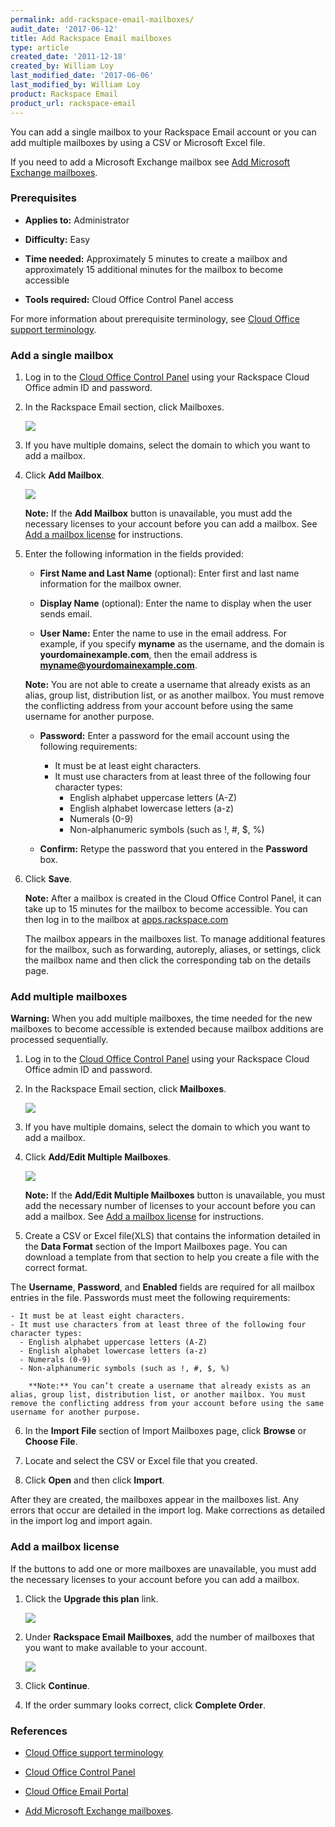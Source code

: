 ```yaml
---
permalink: add-rackspace-email-mailboxes/
audit_date: '2017-06-12'
title: Add Rackspace Email mailboxes
type: article
created_date: '2011-12-18'
created_by: William Loy
last_modified_date: '2017-06-06'
last_modified_by: William Loy
product: Rackspace Email
product_url: rackspace-email
---
```


You can add a single mailbox to your Rackspace Email account or you can add multiple mailboxes by using a CSV or Microsoft Excel file.

If you need to add a Microsoft Exchange mailbox see [Add Microsoft Exchange mailboxes](https://support.rackspace.com/how-to/adding-microsoft-exchange-mailboxes/).

### Prerequisites

- **Applies to:** Administrator

- **Difficulty:** Easy

- **Time needed:** Approximately 5 minutes to create a mailbox and approximately 15 additional minutes for the mailbox to become accessible

- **Tools required:** Cloud Office Control Panel access

For more information about prerequisite terminology, see [Cloud Office support terminology](/how-to/cloud-office-support-terminology).

### Add a single mailbox

1. Log in to the [Cloud Office Control Panel](https://cp.rackspace.com/Login.aspx?ReturnUrl=%2f "Cloud Office Control Panel") using your Rackspace Cloud Office admin ID and password.

2. In the Rackspace Email section, click Mailboxes.

	 <img src="{% asset_path rackspace-email/add-rackspace-email-mailboxes/add-mailbox-sc1.png %}" />

3. If you have multiple domains, select the domain to which you want to add a mailbox.

4. Click **Add Mailbox**.

    <img src="{% asset_path rackspace-email/add-rackspace-email-mailboxes/add-mailbox-sc2.png %}" />

     **Note:** If the **Add Mailbox** button is unavailable, you must add the necessary licenses to your account before you can add a mailbox. See [Add a mailbox license](#add-a-mailbox-license) for instructions.

5. Enter the following information in the fields provided:

	 * **First Name and Last Name** (optional): Enter first and last name information for the mailbox owner.

	 * **Display Name** (optional): Enter the name to display when the user sends email.

	 * **User Name:** Enter the name to use in the email address. For example, if you specify **myname** as the username, and the domain is **yourdomainexample.com**, then the email address is **myname@yourdomainexample.com**.

      **Note:** You are not able to create a username that already exists as an alias, group list, distribution list, or as another mailbox. You must remove the conflicting address from your account before using the same username for another purpose.

	 * **Password:** Enter a password for the email account using the following requirements:

	   - It must be at least eight characters.
	   - It must use characters from at least three of the following four character types:
	     - English alphabet uppercase letters (A-Z)
	     - English alphabet lowercase letters (a-z)
	     - Numerals (0-9)
	     - Non-alphanumeric symbols (such as !, #, $, %)

	 * **Confirm:** Retype the password that you entered in the **Password** box.

6.	Click **Save**.

     **Note:** After a mailbox is created in the Cloud Office Control Panel, it can take up to 15 minutes for the mailbox to become accessible. You can then log in to the mailbox at [apps.rackspace.com](https://apps.rackspace.com/index.php)

    The mailbox appears in the mailboxes list. To manage additional features for the mailbox, such as forwarding, autoreply, aliases, or settings, click the mailbox name and then click the corresponding tab on the details page.

### Add multiple mailboxes

**Warning:** When you add multiple mailboxes, the time needed for the new mailboxes to become accessible is extended because mailbox additions are processed sequentially.

1. Log in to the [Cloud Office Control Panel](https://cp.rackspace.com/Login.aspx?ReturnUrl=%2f "Cloud Office Control Panel") using your Rackspace Cloud Office admin ID and password.

2. In the Rackspace Email section, click **Mailboxes**.

	 <img src="{% asset_path rackspace-email/add-rackspace-email-mailboxes/add-mailbox-sc1.png %}" />

3. If you have multiple domains, select the domain to which you want to add a mailbox.

4. Click **Add/Edit Multiple Mailboxes**.

    <img src="{% asset_path rackspace-email/add-rackspace-email-mailboxes/add-multi-mailboxes.png %}" />

    **Note:** If the **Add/Edit Multiple Mailboxes** button is unavailable, you must add the necessary number of licenses to your account before you can add a mailbox. See [Add a mailbox license](#add-a-mailbox-license) for instructions.

5. Create a CSV or Excel file(XLS) that contains the information detailed in the **Data Format** section of the Import Mailboxes page. You can download a template from that section to help you create a file with the correct format.

  The **Username**, **Password**, and **Enabled** fields are required for all mailbox entries in the file. Passwords must meet the following requirements:

    - It must be at least eight characters.
    - It must use characters from at least three of the following four character types:
      - English alphabet uppercase letters (A-Z)
      - English alphabet lowercase letters (a-z)
      - Numerals (0-9)
      - Non-alphanumeric symbols (such as !, #, $, %)

		**Note:** You can’t create a username that already exists as an alias, group list, distribution list, or another mailbox. You must remove the conflicting address from your account before using the same username for another purpose.

6. In the **Import File** section of Import Mailboxes page, click **Browse** or **Choose File**.

7. Locate and select the CSV or Excel file that you created.

8. Click **Open** and then click **Import**.

After they are created, the mailboxes appear in the mailboxes list. Any errors that occur are detailed in the import log. Make corrections as detailed in the import log and import again.

### Add a mailbox license

If the buttons to add one or more mailboxes are unavailable, you must add the necessary licenses to your account before you can add a mailbox.

1. Click the **Upgrade this plan** link.

    <img src="{% asset_path rackspace-email/add-rackspace-email-mailboxes/add-rse-license-sc1.png %}" />

2. Under **Rackspace Email Mailboxes**, add the number of mailboxes that you want to make available to your account.

    <img src="{% asset_path rackspace-email/add-rackspace-email-mailboxes/add-rse-license-sc2.png %}" />

3. Click **Continue**.

4. If the order summary looks correct, click **Complete Order**.

### References

- [Cloud Office support terminology](/how-to/cloud-office-support-terminology)

- [Cloud Office Control Panel](https://cp.rackspace.com/Login.aspx?ReturnUrl=%2f "Cloud Office Control Panel")

- [Cloud Office Email Portal](https://apps.rackspace.com/index.php)

- [Add Microsoft Exchange mailboxes](https://support.rackspace.com/how-to/adding-microsoft-exchange-mailboxes/).
